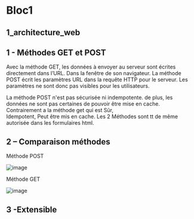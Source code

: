 # Bloc1
## 1_architecture_web

## 1 - Méthodes GET et POST

Avec la méthode GET, les données à envoyer au serveur sont écrites directement dans l’URL. Dans la fenêtre de son navigateur.
La méthode POST écrit les paramètres URL dans la requête HTTP pour le serveur. Les paramètres ne sont donc pas visibles pour les utilisateurs.

La méthode POST n'est pas sécurisée ni indempotente. de plus, les données ne sont pas certaines de pouvoir être mise en cache. Contrairement a la méthode get qui est Sûr, 	
Idempotent, Peut être mis en cache. Les 2 Méthodes sont tt de même autorisée  dans les formulaires html.

## 2 – Comparaison méthodes
Méthode POST

![image](https://github.com/user-attachments/assets/b68b98d6-5dab-452f-9dac-6c65a031e074)                        


Méthode GET

![image](https://github.com/user-attachments/assets/d29f14ba-d65c-421e-b77f-83836ffa644a)


## 3 -Extensible


